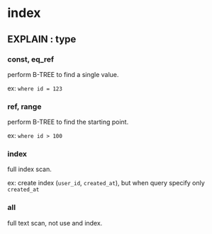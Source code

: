 # index

## EXPLAIN : type

### const, eq_ref

perform B-TREE to find a single value.

ex: `where id = 123`

### ref, range

perform B-TREE to find the starting point.

ex: `where id > 100`

### index

full index scan.

ex: create index (`user_id`, `created_at`), but when query specify only `created_at`

### all

full text scan, not use and index.

